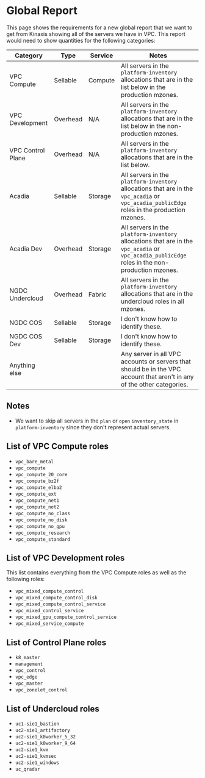 # Global Report

This page shows the requirements for a new global report that we want to get from Kinaxis showing all of the servers we have in VPC.  This report would need to show quantities for the following categories:


| Category | Type | Service | Notes |
| --- | --- | --- | --- |
| VPC Compute | Sellable | Compute | All servers in the `platform-inventory` allocations that are in the list below in the production mzones. |
| VPC Development   | Overhead    | N/A     | All servers in the `platform-inventory` allocations that are in the list below in the non-production mzones. |
| VPC Control Plane | Overhead    | N/A     | All servers in the `platform-inventory` allocations that are in the list below. |
| Acadia            | Sellable    | Storage | All servers in the `platform-inventory` allocations that are in the `vpc_acadia` or `vpc_acadia_publicEdge` roles in the production mzones. |
| Acadia Dev        | Overhead    | Storage | All servers in the `platform-inventory` allocations that are in the `vpc_acadia` or `vpc_acadia_publicEdge` roles in the non-production mzones. |
| NGDC Undercloud   | Overhead    | Fabric  | All servers in the `platform-inventory` allocations that are in the undercloud roles in all mzones. |
| NGDC COS          | Sellable    | Storage | I don't know how to identify these. |
| NGDC COS Dev      | Sellable    | Storage | I don't know how to identify these. |
| Anything else     |             |         | Any server in all VPC accounts or servers that should be in the VPC account that aren't in any of the other categories. |


## Notes

* We want to skip all servers in the `plan` or `open` `inventory_state` in `platform-inventory` since they don't represent actual servers.


## List of VPC Compute roles

* `vpc_bare_metal`
* `vpc_compute`
* `vpc_compute_20_core`
* `vpc_compute_bz2f`
* `vpc_compute_elba2`
* `vpc_compute_ext`
* `vpc_compute_net1`
* `vpc_compute_net2`
* `vpc_compute_no_class`
* `vpc_compute_no_disk`
* `vpc_compute_no_gpu`
* `vpc_compute_research`
* `vpc_compute_standard`

## List of VPC Development roles

This list contains everything from the VPC Compute roles as well as the following roles:

* `vpc_mixed_compute_control`
* `vpc_mixed_compute_control_disk`
* `vpc_mixed_compute_control_service`
* `vpc_mixed_control_service`
* `vpc_mixed_gpu_compute_control_service`
* `vpc_mixed_service_compute`

## List of Control Plane roles

* `k8_master`
* `management`
* `vpc_control`
* `vpc_edge`
* `vpc_master`
* `vpc_zonelet_control`

## List of Undercloud roles

* `uc1-sie1_bastion`
* `uc2-sie1_artifactory`
* `uc2-sie1_k8worker_5_32`
* `uc2-sie1_k8worker_9_64`
* `uc2-sie1_kvm`
* `uc2-sie1_kvmsec`
* `uc2-sie1_windows`
* `uc_qradar`